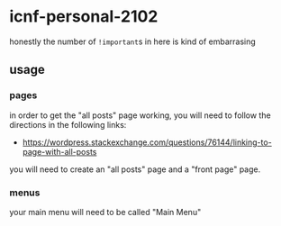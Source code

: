 # icnf-personal-2102
honestly the number of `!important`s in here is kind of embarrasing

## usage

### pages
in order to get the "all posts" page working, you will need to follow the directions in the following links:

- https://wordpress.stackexchange.com/questions/76144/linking-to-page-with-all-posts

you will need to create an "all posts" page and a "front page" page.

### menus
your main menu will need to be called "Main Menu"
